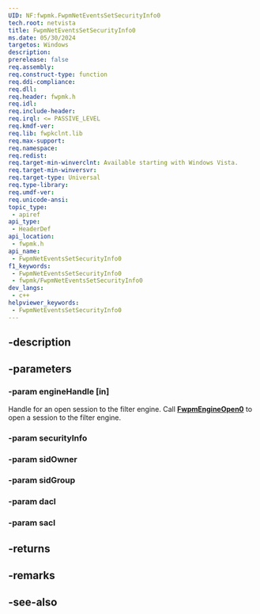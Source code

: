 ```yaml
---
UID: NF:fwpmk.FwpmNetEventsSetSecurityInfo0
tech.root: netvista
title: FwpmNetEventsSetSecurityInfo0
ms.date: 05/30/2024
targetos: Windows
description: 
prerelease: false
req.assembly: 
req.construct-type: function
req.ddi-compliance: 
req.dll: 
req.header: fwpmk.h
req.idl: 
req.include-header: 
req.irql: <= PASSIVE_LEVEL
req.kmdf-ver: 
req.lib: fwpkclnt.lib
req.max-support: 
req.namespace: 
req.redist: 
req.target-min-winverclnt: Available starting with Windows Vista.
req.target-min-winversvr: 
req.target-type: Universal
req.type-library: 
req.umdf-ver: 
req.unicode-ansi: 
topic_type:
 - apiref
api_type:
 - HeaderDef
api_location:
 - fwpmk.h
api_name:
 - FwpmNetEventsSetSecurityInfo0
f1_keywords:
 - FwpmNetEventsSetSecurityInfo0
 - fwpmk/FwpmNetEventsSetSecurityInfo0
dev_langs:
 - c++
helpviewer_keywords:
 - FwpmNetEventsSetSecurityInfo0
---
```


## -description

## -parameters

### -param engineHandle [in]

Handle for an open session to the filter engine. Call **[FwpmEngineOpen0](nf-fwpmk-fwpmengineopen0.md)** to open a session to the filter engine.

### -param securityInfo

### -param sidOwner

### -param sidGroup

### -param dacl

### -param sacl

## -returns

## -remarks

## -see-also

